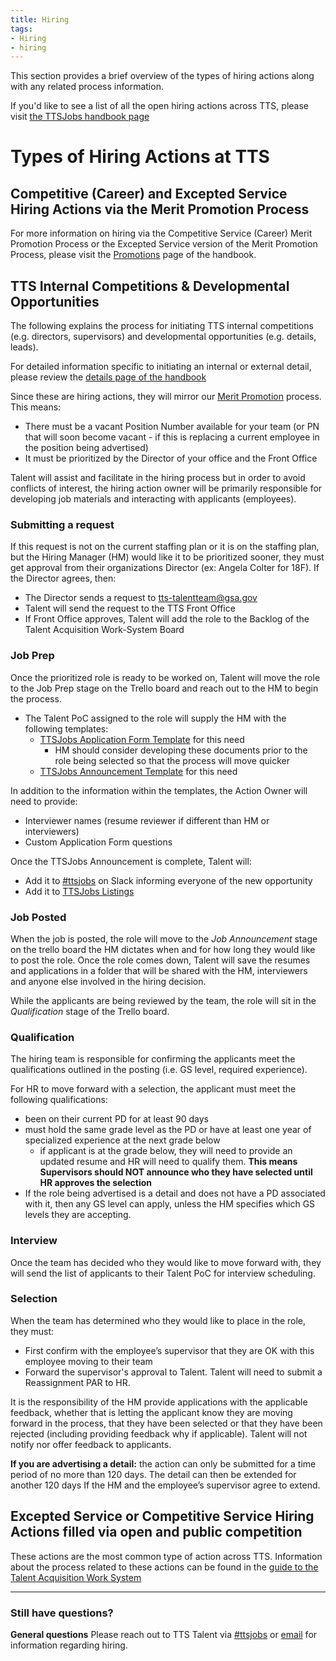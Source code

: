 ```yaml
---
title: Hiring
tags:
- Hiring
- hiring
---
```


This section provides a brief overview of the types of hiring actions along with any related process information.

If you'd like to see a list of all the open hiring actions across TTS, please visit [the TTSJobs handbook page](https://handbook.18f.gov/TTSJobs/)

# Types of Hiring Actions at TTS

## Competitive (Career) and Excepted Service Hiring Actions via the Merit Promotion Process

For more information on hiring via the Competitive Service (Career) Merit Promotion Process or the Excepted Service version of the Merit Promotion Process, please visit the [Promotions](https://handbook.18f.gov/promotions/) page of the handbook.

## TTS Internal Competitions & Developmental Opportunities

The following explains the process for initiating TTS internal competitions (e.g. directors, supervisors) and developmental opportunities (e.g. details, leads).

For detailed information specific to initiating an internal or external detail, please review the [details page of the handbook](https://handbook.18f.gov/assignee-detail/)

Since these are hiring actions, they will mirror our [Merit Promotion](https://handbook.18f.gov/promotions/) process.  This means:

- There must be a vacant Position Number available for your team (or PN that will soon become vacant - if this is replacing a current employee in the position being advertised)
- It must be prioritized by the Director of your office and the Front Office

Talent will assist and facilitate in the hiring process but in order to avoid conflicts of interest, the hiring action owner will be primarily responsible for developing job materials and interacting with applicants (employees).

### Submitting a request

If this request is not on the current staffing plan or it is on the staffing plan, but the Hiring Manager (HM) would like it to be prioritized sooner, they must get approval from their organizations Director (ex: Angela Colter for 18F). If the Director agrees, then:

- The Director sends a request to tts-talentteam@gsa.gov
- Talent will send the request to the TTS Front Office
- If Front Office approves, Talent will add the role to the Backlog of the Talent Acquisition Work-System Board

### Job Prep

Once the prioritized role is ready to be worked on, Talent will move the role to the Job Prep stage on the Trello board and reach out to the HM to begin the process.

- The Talent PoC assigned to the role will supply the HM with the following templates:
  - [TTSJobs Application Form Template](https://docs.google.com/forms/d/1_NYCLGtDANqs0EhgdjEbtNC7fUUJVQV35NTN6GMIkiM/edit?usp=sharing) for this need
    - HM should consider developing these documents prior to the role being selected so that the process will move quicker
  - [TTSJobs Announcement Template](https://docs.google.com/document/d/1YIliZcF8dhqs4GzBAKYj5niqdgcN4tggTTDl3zeIOO8/edit?usp=sharing) for this need

In addition to the information within the templates, the Action Owner will need to provide:

- Interviewer names (resume reviewer if different than HM or interviewers)
- Custom Application Form questions

Once the TTSJobs Announcement is complete, Talent will:
- Add it to [#ttsjobs](https://gsa-tts.slack.com/messages/ttsjobs/) on Slack informing everyone of the new opportunity
- Add it to [TTSJobs Listings]({{site.baseurl}}/#announcements)

### Job Posted

When the job is posted, the role will move to the _Job Announcement_ stage on the trello board the HM dictates when and for how long they would like to post the role. Once the role comes down, Talent will save the resumes and applications in a folder that will be shared with the HM, interviewers and anyone else involved in the hiring decision.

While the applicants are being reviewed by the team, the role will sit in the _Qualification_ stage of the Trello board.

### Qualification

The hiring team is responsible for confirming the applicants meet the qualifications outlined in the posting  (i.e. GS level, required experience).

For HR to move forward with a selection, the applicant must meet the following qualifications:

- been on their current PD for at least 90 days
- must hold the same grade level as the PD or have at least one year of specialized experience at the next grade below
  - if applicant is at the grade below, they will need to provide an updated resume and HR will need to qualify them. **This means Supervisors should NOT announce who they have selected until HR approves the selection**
- If the role being advertised is a detail and does not have a PD associated with it, then any GS level can apply, unless the HM specifies which GS levels they are accepting.

### Interview

Once the team has decided who they would like to move forward with, they will send the list of applicants to their Talent PoC for interview scheduling.

### Selection

When the team has determined who they would like to place in the role, they must:

- First confirm with the employee’s supervisor that they are OK with this employee moving to their team
- Forward the supervisor's approval to Talent. Talent will need to submit a Reassignment PAR to HR.

It is the responsibility of the HM provide applications with the applicable feedback, whether that is letting the applicant know they are moving forward in the process, that they have been selected or that they have been rejected (including providing feedback why if applicable). Talent will not notify nor offer feedback to applicants.

**If you are advertising a detail:** the action can only be submitted for a time period of no more than 120 days. The detail can then be extended for another 120 days If the HM and the employee’s supervisor agree to extend.

## Excepted Service or Competitive Service Hiring Actions filled via open and public competition

These actions are the most common type of action across TTS. Information about the process related to these actions can be found in the [guide to the Talent Acquisition Work System](https://docs.google.com/document/d/1LBEpOnJWiSk-4bQ23lGkPPGzAMPWko8Zr2PtFJ9t29w/edit?usp=sharing)

--------------------------------------------------------------------------------
### Still have questions?

**General questions** Please reach out to TTS Talent via [#ttsjobs](https://gsa-tts.slack.com/messages/ttsjobs/) or [email](mailto:tts-talentteam@gsa.gov) for information regarding hiring.
